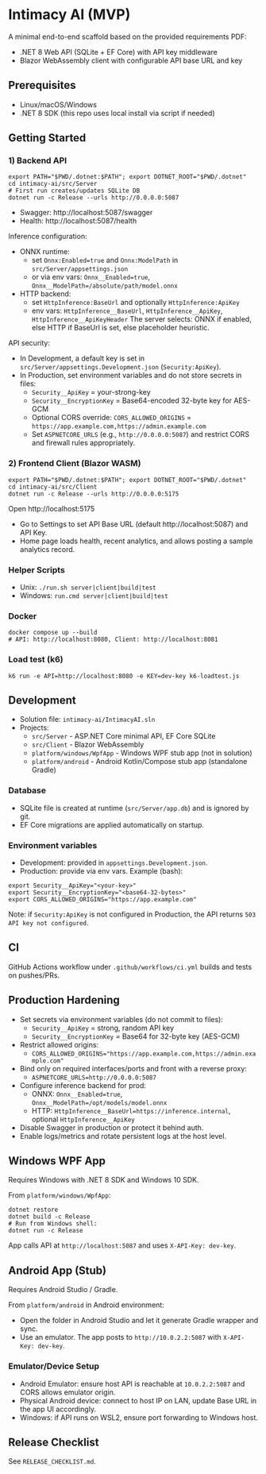 # Intimacy AI (MVP)

A minimal end-to-end scaffold based on the provided requirements PDF:
- .NET 8 Web API (SQLite + EF Core) with API key middleware
- Blazor WebAssembly client with configurable API base URL and key

## Prerequisites
- Linux/macOS/Windows
- .NET 8 SDK (this repo uses local install via script if needed)

## Getting Started

### 1) Backend API
```
export PATH="$PWD/.dotnet:$PATH"; export DOTNET_ROOT="$PWD/.dotnet"
cd intimacy-ai/src/Server
# First run creates/updates SQLite DB
dotnet run -c Release --urls http://0.0.0.0:5087
```
- Swagger: http://localhost:5087/swagger
- Health: http://localhost:5087/health

Inference configuration:
- ONNX runtime:
  - set `Onnx:Enabled=true` and `Onnx:ModelPath` in `src/Server/appsettings.json`
  - or via env vars: `Onnx__Enabled=true`, `Onnx__ModelPath=/absolute/path/model.onnx`
- HTTP backend:
  - set `HttpInference:BaseUrl` and optionally `HttpInference:ApiKey`
  - env vars: `HttpInference__BaseUrl`, `HttpInference__ApiKey`, `HttpInference__ApiKeyHeader`
The server selects: ONNX if enabled, else HTTP if BaseUrl is set, else placeholder heuristic.

API security:
- In Development, a default key is set in `src/Server/appsettings.Development.json` (`Security:ApiKey`).
- In Production, set environment variables and do not store secrets in files:
  - `Security__ApiKey` = your-strong-key
  - `Security__EncryptionKey` = Base64-encoded 32-byte key for AES-GCM
  - Optional CORS override: `CORS_ALLOWED_ORIGINS` = `https://app.example.com,https://admin.example.com`
  - Set `ASPNETCORE_URLS` (e.g., `http://0.0.0.0:5087`) and restrict CORS and firewall rules appropriately.

### 2) Frontend Client (Blazor WASM)
```
export PATH="$PWD/.dotnet:$PATH"; export DOTNET_ROOT="$PWD/.dotnet"
cd intimacy-ai/src/Client
dotnet run -c Release --urls http://0.0.0.0:5175
```
Open http://localhost:5175

- Go to Settings to set API Base URL (default http://localhost:5087) and API Key.
- Home page loads health, recent analytics, and allows posting a sample analytics record.

### Helper Scripts
- Unix: `./run.sh server|client|build|test`
- Windows: `run.cmd server|client|build|test`

### Docker

```
docker compose up --build
# API: http://localhost:8080, Client: http://localhost:8081
```

### Load test (k6)

```
k6 run -e API=http://localhost:8080 -e KEY=dev-key k6-loadtest.js
```

## Development
- Solution file: `intimacy-ai/IntimacyAI.sln`
- Projects:
  - `src/Server` - ASP.NET Core minimal API, EF Core SQLite
  - `src/Client` - Blazor WebAssembly
  - `platform/windows/WpfApp` - Windows WPF stub app (not in solution)
  - `platform/android` - Android Kotlin/Compose stub app (standalone Gradle)

### Database
- SQLite file is created at runtime (`src/Server/app.db`) and is ignored by git.
- EF Core migrations are applied automatically on startup.

### Environment variables
- Development: provided in `appsettings.Development.json`.
- Production: provide via env vars. Example (bash):
```
export Security__ApiKey="<your-key>"
export Security__EncryptionKey="<base64-32-bytes>"
export CORS_ALLOWED_ORIGINS="https://app.example.com"
```
Note: if `Security:ApiKey` is not configured in Production, the API returns `503 API key not configured`.

## CI
GitHub Actions workflow under `.github/workflows/ci.yml` builds and tests on pushes/PRs.

## Production Hardening
- Set secrets via environment variables (do not commit to files):
  - `Security__ApiKey` = strong, random API key
  - `Security__EncryptionKey` = Base64 for 32-byte key (AES-GCM)
- Restrict allowed origins:
  - `CORS_ALLOWED_ORIGINS="https://app.example.com,https://admin.example.com"`
- Bind only on required interfaces/ports and front with a reverse proxy:
  - `ASPNETCORE_URLS=http://0.0.0.0:5087`
- Configure inference backend for prod:
  - ONNX: `Onnx__Enabled=true`, `Onnx__ModelPath=/opt/models/model.onnx`
  - HTTP: `HttpInference__BaseUrl=https://inference.internal`, optional `HttpInference__ApiKey`
- Disable Swagger in production or protect it behind auth.
- Enable logs/metrics and rotate persistent logs at the host level.

## Windows WPF App
Requires Windows with .NET 8 SDK and Windows 10 SDK.

From `platform/windows/WpfApp`:
```
dotnet restore
dotnet build -c Release
# Run from Windows shell:
dotnet run -c Release
```
App calls API at `http://localhost:5087` and uses `X-API-Key: dev-key`.

## Android App (Stub)
Requires Android Studio / Gradle.

From `platform/android` in Android environment:
- Open the folder in Android Studio and let it generate Gradle wrapper and sync.
- Use an emulator. The app posts to `http://10.0.2.2:5087` with `X-API-Key: dev-key`.

### Emulator/Device Setup
- Android Emulator: ensure host API is reachable at `10.0.2.2:5087` and CORS allows emulator origin.
- Physical Android device: connect to host IP on LAN, update Base URL in the app UI accordingly.
- Windows: if API runs on WSL2, ensure port forwarding to Windows host.

## Release Checklist
See `RELEASE_CHECKLIST.md`.
